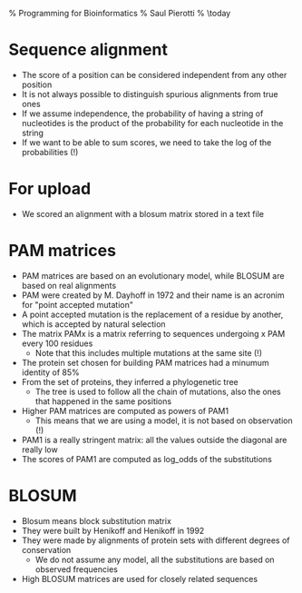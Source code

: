 % Programming for Bioinformatics
% Saul Pierotti
% \today

# Sequence alignment
* The score of a position can be considered independent from any other position
* It is not always possible to distinguish spurious alignments from true ones
* If we assume independence, the probability of having a string of nucleotides is the product of the probability for each nucleotide in the string
* If we want to be able to sum scores, we need to take the log of the probabilities (!)

# For upload
* We scored an alignment with a blosum matrix stored in a text file

# PAM matrices
* PAM matrices are based on an evolutionary model, while BLOSUM are based on real alignments
* PAM were created by M. Dayhoff in 1972 and their name is an acronim for "point accepted mutation"
* A point accepted mutation is the replacement of a residue by another, which is accepted by natural selection
* The matrix PAMx is a matrix referring to sequences undergoing x PAM every 100 residues
	* Note that this includes multiple mutations at the same site (!)
* The protein set chosen for building PAM matrices had a minumum identity of 85%
* From the set of proteins, they inferred a phylogenetic tree
	* The tree is used to follow all the chain of mutations, also the ones that happened in the same positions
* Higher PAM matrices are computed as powers of PAM1
	* This means that we are using a model, it is not based on observation (!)
* PAM1 is a really stringent matrix: all the values outside the diagonal are really low
* The scores of PAM1 are computed as log_odds of the substitutions

# BLOSUM
* Blosum means block substitution matrix
* They were built by Henikoff and Henikoff in 1992
* They were made by alignments of protein sets with different degrees of conservation
	* We do not assume any model, all the substitutions are based on observed frequencies
* High BLOSUM matrices are used for closely related sequences
